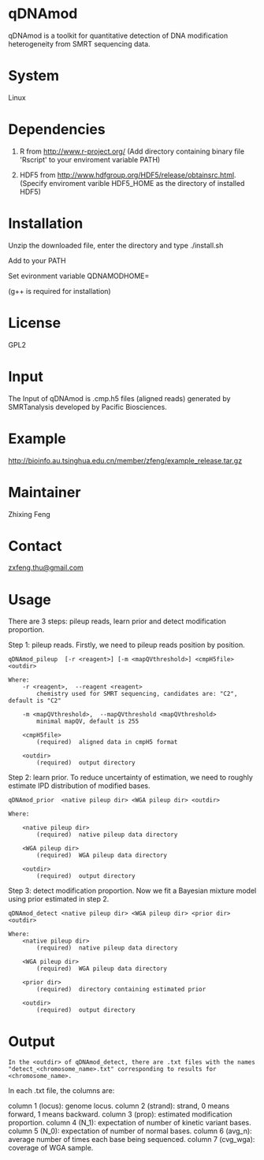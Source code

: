 qDNAmod
======
qDNAmod is a toolkit for quantitative detection of DNA modification heterogeneity from SMRT sequencing data. 

System
======
Linux

Dependencies
============
1. R from http://www.r-project.org/
(Add directory containing binary file 'Rscript' to your enviroment variable PATH)

2. HDF5 from http://www.hdfgroup.org/HDF5/release/obtainsrc.html. 
(Specify enviroment varible HDF5_HOME as the directory of installed HDF5)

Installation
============
Unzip the downloaded file, enter the directory and type ./install.sh 

Add <the unzipped directory of qDNAmod> to your PATH

Set evironment variable QDNAMODHOME=<the unzipped directory of qDNAmod>

(g++ is required for installation)

License
=======
GPL2


Input
=====
The Input of qDNAmod is .cmp.h5 files (aligned reads) generated by SMRTanalysis developed by Pacific Biosciences.


Example
=======
http://bioinfo.au.tsinghua.edu.cn/member/zfeng/example_release.tar.gz

Maintainer
==========
Zhixing Feng

Contact
=======
zxfeng.thu@gmail.com


Usage
=====
There are 3 steps: pileup reads, learn prior and detect modification proportion.

Step 1: pileup reads. Firstly, we need to pileup reads position by position.

	qDNAmod_pileup  [-r <reagent>] [-m <mapQVthreshold>] <cmpH5file> <outdir>

	Where:
   		-r <reagent>,  --reagent <reagent>
     		chemistry used for SMRT sequencing, candidates are: "C2", default is "C2"

   		-m <mapQVthreshold>,  --mapQVthreshold <mapQVthreshold>
     		minimal mapQV, default is 255

   		<cmpH5file>
     		(required)  aligned data in cmpH5 format

   		<outdir>
     		(required)  output directory

Step 2: learn prior. To reduce uncertainty of estimation, we need to roughly estimate IPD distribution of modified bases.

	qDNAmod_prior  <native pileup dir> <WGA pileup dir> <outdir>

	Where:

   		<native pileup dir>
     		(required)  native pileup data directory

   		<WGA pileup dir>
     		(required)  WGA pileup data directory

   		<outdir>
     		(required)  output directory

Step 3: detect modification proportion. Now we fit a Bayesian mixture model using prior estimated in step 2.

	qDNAmod_detect <native pileup dir> <WGA pileup dir> <prior dir> <outdir>

	Where:
   		<native pileup dir>
     		(required)  native pileup data directory

   		<WGA pileup dir>
     		(required)  WGA pileup data directory

   		<prior dir>
     		(required)  directory containing estimated prior

   		<outdir>
     		(required)  output directory

Output
======
	In the <outdir> of qDNAmod_detect, there are .txt files with the names "detect_<chromosome_name>.txt" corresponding to results for <chromosome_name>. 
In each .txt file, the columns are:

column 1 (locus): genome locus.
column 2 (strand): strand, 0 means forward, 1 means backward.
column 3 (prop): estimated modification proportion.
column 4 (N_1): expectation of number of kinetic variant bases.  
column 5 (N_0): expectation of number of normal bases. 
column 6 (avg_n): average number of times each base being sequenced.
column 7 (cvg_wga): coverage of WGA sample. 





